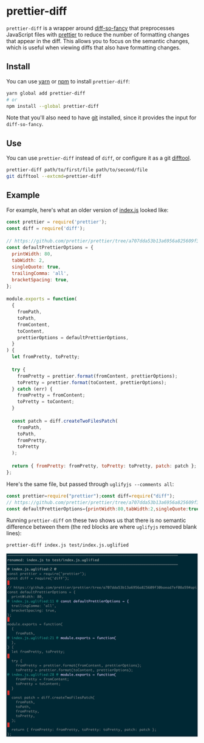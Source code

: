 # prettier-diff

`prettier-diff` is a wrapper around [diff-so-fancy] that preprocesses JavaScript files with [prettier] to reduce the number of formatting changes that appear in the diff.
This allows you to focus on the semantic changes, which is useful when viewing diffs that also have formatting changes.

[diff-so-fancy]: https://github.com/so-fancy/diff-so-fancy
[prettier]: https://github.com/prettier/prettier

## Install

You can use [yarn] or [npm] to install `prettier-diff`:

```bash
yarn global add prettier-diff
# or
npm install --global prettier-diff
```

Note that you'll also need to have [git] installed, since it provides the input for `diff-so-fancy`.

[yarn]: https://yarnpkg.com/en/docs/getting-started
[npm]: https://www.npmjs.com/get-npm
[git]: https://git-scm.com/

## Use

You can use `prettier-diff` instead of `diff`, or configure it as a git [difftool].

```bash
prettier-diff path/to/first/file path/to/second/file
git difftool --extcmd=prettier-diff
```

[difftool]: https://git-scm.com/docs/git-difftool

## Example

For example, here's what an older version of [index.js](index.js) looked like:

```js
const prettier = require('prettier');
const diff = require('diff');

// https://github.com/prettier/prettier/tree/a707dda53b13a6956a825609f30baead7ef08a59#api
const defaultPrettierOptions = {
  printWidth: 80,
  tabWidth: 2,
  singleQuote: true,
  trailingComma: 'all',
  bracketSpacing: true,
};

module.exports = function(
  {
    fromPath,
    toPath,
    fromContent,
    toContent,
    prettierOptions = defaultPrettierOptions,
  }
) {
  let fromPretty, toPretty;

  try {
    fromPretty = prettier.format(fromContent, prettierOptions);
    toPretty = prettier.format(toContent, prettierOptions);
  } catch (err) {
    fromPretty = fromContent;
    toPretty = toContent;
  }

  const patch = diff.createTwoFilesPatch(
    fromPath,
    toPath,
    fromPretty,
    toPretty
  );

  return { fromPretty: fromPretty, toPretty: toPretty, patch: patch };
};
```

Here's the same file, but passed through `uglifyjs --comments all`:

```js
const prettier=require("prettier");const diff=require("diff");
// https://github.com/prettier/prettier/tree/a707dda53b13a6956a825609f30baead7ef08a59#api
const defaultPrettierOptions={printWidth:80,tabWidth:2,singleQuote:true,trailingComma:"all",bracketSpacing:true};module.exports=function({fromPath,toPath,fromContent,toContent,prettierOptions=defaultPrettierOptions}){let fromPretty,toPretty;try{fromPretty=prettier.format(fromContent,prettierOptions);toPretty=prettier.format(toContent,prettierOptions)}catch(err){fromPretty=fromContent;toPretty=toContent}const patch=diff.createTwoFilesPatch(fromPath,toPath,fromPretty,toPretty);return{fromPretty:fromPretty,toPretty:toPretty,patch:patch}};
```

Running `prettier-diff` on these two shows us that there is no semantic difference between them (the red blocks are where `uglifyjs` removed blank lines):

```bash
prettier-diff index.js test/index.js.uglified
```

![screenshot of `prettier-diff index.js test/index.js.uglified`](screenshot.png)
